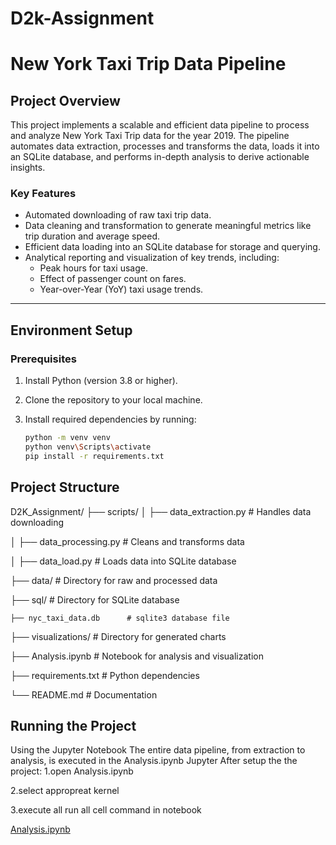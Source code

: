 # D2k-Assignment

# New York Taxi Trip Data Pipeline

## Project Overview

This project implements a scalable and efficient data pipeline to process and analyze New York Taxi Trip data for the year 2019. The pipeline automates data extraction, processes and transforms the data, loads it into an SQLite database, and performs in-depth analysis to derive actionable insights.

### Key Features

- Automated downloading of raw taxi trip data.
- Data cleaning and transformation to generate meaningful metrics like trip duration and average speed.
- Efficient data loading into an SQLite database for storage and querying.
- Analytical reporting and visualization of key trends, including:
  - Peak hours for taxi usage.
  - Effect of passenger count on fares.
  - Year-over-Year (YoY) taxi usage trends.

---

## Environment Setup

### Prerequisites

1. Install Python (version 3.8 or higher).
2. Clone the repository to your local machine.
3. Install required dependencies by running:

   ```bash
   python -m venv venv
   python venv\Scripts\activate
   pip install -r requirements.txt

## Project Structure

D2K_Assignment/
├── scripts/
│   ├── data_extraction.py    # Handles data downloading  

│   ├── data_processing.py    # Cleans and transforms data  

│   ├── data_load.py          # Loads data into SQLite database  

├── data/                     # Directory for raw and processed data  

├── sql/                      # Directory for SQLite database  

    ├── nyc_taxi_data.db      # sqlite3 database file          

├── visualizations/           # Directory for generated charts  

├── Analysis.ipynb            # Notebook for analysis and visualization  

├── requirements.txt          # Python dependencies  

└── README.md                 # Documentation  


## Running the Project

Using the Jupyter Notebook
The entire data pipeline, from extraction to analysis, is executed in the Analysis.ipynb Jupyter
After setup the the project:
1.open Analysis.ipynb  

2.select appropreat kernel  

3.execute all run all cell command in notebook  

[Analysis.ipynb](https://github.com/deepakdubey9887/D2K_Assignment/blob/main/Analysis.ipynb)


